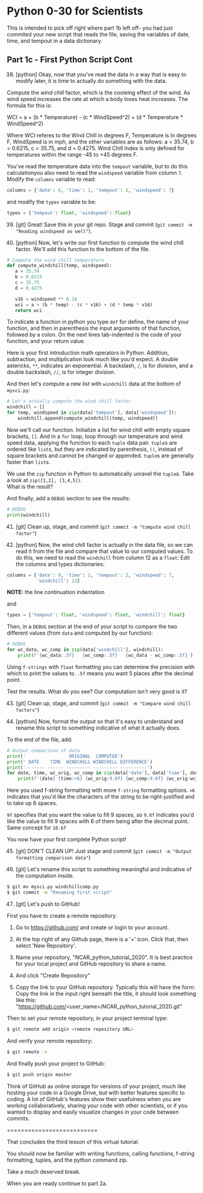 Python 0-30 for Scientists
==========================

This is intended to pick off right where part 1b left off- you 
had just commited your new script that reads the file, saving 
the variables of date, time, and tempout in a data dictionary.

Part 1c - First Python Script Cont
--------------------------------------

38. [python] Okay, now that you've read the data in a way that
   is easy to modify later, it is time to actually do something 
   with the data.
   
   Compute the *wind chill* factor, which is the cooleing 
   effect of the wind. As wind speed increases the rate at 
   which a body loses heat increases. The formula for this is:
   
   WCI = a + (b * Temperature) - (c * WindSpeed^2) + 
      (d * Temperature * WindSpeed^2)

   Where WCI referes to the Wind Chill in degrees F, 
   Temperature is in degrees F, WindSpeed is in mph, and the 
   other variables are as follows: a = 35.74, b = 0.6215, 
   c = 35.75, and d = 0.4275. Wind Chill Index is only 
   defined for temperatures within the range -45 to +45 degrees F. 
   
   You've read the temperature data into the `tempout` variable, 
   but to do this calculationyou also need
   to read the `windspeed` variable from column `7`.  
   Modify the `columns` variable to read:
   
   ```python
   columns = {'date': 0, 'time': 1, 'tempout': 2, 'windspeed': 7}
   ```
   
   and modify the `types` variable to be:
   
   ```python
   types = {'tempout': float, 'windspeed': float}
   ```

39. [git] Great!  Save this in your git repo.  Stage and
   commit (`git commit -m "Reading windspeed as well"`).

40. [python] Now, let's write our first function to compute
   the wind chill factor.  We'll add this function to the
   bottom of the file.
   
   ```python
   # Compute the wind chill temperature
   def compute_windchill(temp, windspeed):
      a = 35.74
      b = 0.6215
      c = 35.75
      d = 0.4275

      v16 = windspeed ** 0.16
      wci = a + (b * temp) - (c * v16) + (d * temp * v16)
      return wci
   ```
   
   To indicate a function in python you type `def` for define, 
   the name of your function, and then in parenthesis the 
   input arguments of that function, followed by a colon. 
   On the next lines tab-indented is the code of your 
   function, and your return value.

   Here is your first introduction math operators in Python. 
   Addition, subtraction, and multiplication look much like 
   you'd expect. A double astericks, `**`, indicates an 
   exponential. A backslash, `/`, is for division, and a 
   double backslash, `//`, is for integer division.
   
   And then let's compute a new list with `windchill` data at
   the bottom of `mysci.py`:
   
   ```python
   # Let's actually compute the wind chill factor
   windchill = []
   for temp, windspeed in zip(data['tempout'], data['windspeed']):
       windchill.append(compute_windchill(temp, windspeed))
   ```
   
   Now we'll call our function. Initialize a list for wind 
   chill with empty square brackets, `[]`. And in a `for` 
   loop, loop through our temperature and wind speed data, 
   applying the function to each `tuple` data pair. `tuple`s 
   are ordered like `list`s, but they are indicated by 
   parenthesis, `()`, instead of square brackets and cannot 
   be changed or appended. `tuple`s are generally faster 
   than `list`s.
   
   We use the `zip` function in Python to automatically 
   unravel the `tuple`s. Take a look at `zip([1,2], [3,4,5])`.  
   What is the result?

   And finally, add a `DEBUG` section to see the
   results:
   
   ```python
   # DEBUG
   print(windchill)
   ```

41. [git] Clean up, stage, and commit (`git commit -m "Compute wind chill factor"`)

42. [python] Now, the wind chill factor is actually in the data 
   file, so we can read it from the file and compare that 
   value to our computed values.  To do this, we need to read 
   the `windchill` from column 12 as a `float`:
   Edit the columns and types dictionaries:

   ```python
   columns = {'date': 0, 'time': 1, 'tempout': 2, 'windspeed': 7,
              'windchill': 12}
   ```
   
   **NOTE:** the line continuation indentation
   
   and
   
   ```python
   types = {'tempout': float, 'windspeed': float, 'windchill': float}
   ```
   
   Then, in a `DEBUG` section at the end of your script to 
   compare the two different values (from `data` and computed 
   by our function):
   
   ```python
   # DEBUG
   for wc_data, wc_comp in zip(data['windchill'], windchill):
       print(f'{wc_data:.5f}   {wc_comp:.5f}   {wc_data - wc_comp:.5f}')
   ```
   
   Using `f-strings` with `float` formatting you can determine 
   the precision with which to print the values to. `.5f` 
   means you want 5 places after the decimal point. 
   
   Test the results.  What do you see?  Our computation isn't 
   very good is it?

43. [git] Clean up, stage, and commit (`git commit -m "Compare wind chill factors"`)

44. [python] Now, format the output so that it's easy to 
   understand and rename this script to something indicative 
   of what it actually does.
   
   To the end of the file, add:
   
   ```python
   # Output comparison of data
   print('                ORIGINAL  COMPUTED')
   print(' DATE    TIME  WINDCHILL WINDCHILL DIFFERENCE')
   print('------- ------ --------- --------- ----------')
   for date, time, wc_orig, wc_comp in zip(data['date'], data['time'], data['windchill'], windchill):
       print(f'{date} {time:>6} {wc_orig:9.6f} {wc_comp:9.6f} {wc_orig-wc_comp:10.6f}')
   ```
   
   Here you used f-string formatting with more `f-string` 
   formatting options. `>6` indicates that you'd like the 
   characters of the string to be right-justified and to take 
   up 6 spaces. 
   
   `9f` specifies that you want the value to fill 9 spaces, 
   so `9.6f` indicates you'd like the value to fill 
   9 spaces with 6 of them being after the decimal point. 
   Same concept for `10.6f`
   
   You now have your first complete Python script! 

45. [git] DON'T CLEAN UP!  Just stage and commit
   (`git commit -m "Output formatting comparison data"`)

46. [git] Let's rename this script to something meaningful and 
   indicative of the computation inside.

   ```bash
   $ git mv mysci.py windchillcomp.py
   $ git commit -m "Renaming first script"
   ```

47. [git] Let's push to GitHub!
   
   First you have to create a remote repository.
   
   1. Go to https://github.com/ and create or login to your 
   account.

   2. At the top right of any Github page, there is a '+' icon. 
   Click that, then select 'New Repository'.

   3. Name your repository, "NCAR_python_tutorial_2020". 
   It is best practice for your local project and GitHub 
   repository to share a name.

   4. And click "Create Repository" 

   5. Copy the link to your GitHub repository. Typically this 
   will have the form: Copy the link in the input right beneath 
   the title, it should look something like this: 
   "https://github.com/<user_name>/NCAR_python_tutorial_2020.git"

   Then to set your remote repository, in your project terminal type:

   ```bash
   $ git remote add origin <remote repository URL>
   ```

   And verify your remote repository:

   ```bash
   $ git remote -v
   ```
   
   And finally push your project to GitHub:

   ```bash
   $ git push origin master
   ```

   Think of GitHub as online storage for versions of your 
   project, much like hosting your code in a Google Drive, 
   but with better features specific to coding. A lot of 
   GitHub's features show their usefulness when you are 
   working collaboratively, sharing your code with other 
   scientists, or if you wanted to display and easily 
   visualize changes in your code between commits. 
   
==========================

That concludes the third lesson of this virtual tutorial. 

You should now be familiar with writing functions, calling 
functions, f-string formatting, tuples, and the python 
command zip.

Take a much deserved break.

When you are ready continue to part 2a.